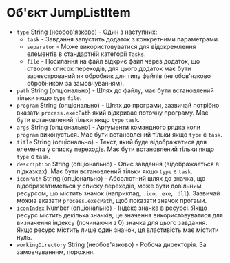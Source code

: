 # Об'єкт JumpListItem

* `type` String (необов'язково) - Один з наступних:
  * `task` - Завдання запустить додаток з конкретними параметрами.
  * `separator` - Може використовуватися для відокремлення елементів в стандартній категорії `Tasks`.
  * `file` - Посилання на файл відкриє файл через додаток, що створив список переходів, для цього додаток має бути зареєстрований як обробник для типу файлів (не обов'язково обробником за замовчуванням).
* `path` String (опціонально) - Шлях до файлу, має бути встановлений тільки якщо `type` `file`.
* `program` String (опціонально) - Шлях до програми, зазвичай потрібно вказати `process.execPath` який відкриває поточну програму. Має бути встановлений тільки якщо `type` `task`.
* `args` String (опціонально) - Аргументи командного рядка коли `program` виконується. Має бути встановлений тільки якщо `type` є `task`.
* `title` String (опціонально) - Текст, який буде відображатися для елемента у списку переходів. Має бути встановлений тільки якщо `type` є `task`.
* `description` String (опціонально) - Опис завдання (відображається в підказках). Має бути встановлений тільки якщо `type` є `task`.
* `iconPath` String (опціонально) - Абсолютний шлях до значка, що відображатиметься у списку переходів, може бути довільним ресурсом, що містить значок (наприклад, `.ico`, `.exe`, `.dll`). Зазвичай можна вказати `process.execPath`, щоб показати значок прогами.
* `iconIndex` Number (опціонально) - Індекс значка в ресурсі. Якщо ресурс містить декілька значків, це значення використовуватися для визначення індексу (починаючи з 0) значка для цього завдання. Якщо ресурс містить лише один значок, ця властивість має містити нуль.
* `workingDirectory` String (необов'язково) - Робоча директорія. За замовчуванням, порожня.
